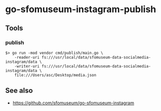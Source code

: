 # go-sfomuseum-instagram-publish

## Tools

### publish

```
$> go run -mod vendor cmd/publish/main.go \
	-reader-uri fs:///usr/local/data/sfomuseum-data-socialmedia-instagram/data \
	-writer-uri fs:///usr/local/data/sfomuseum-data-socialmedia-instagram/data \
	file:///Users/asc/Desktop/media.json
```

## See also

* https://github.com/sfomuseum/go-sfomuseum-instagram